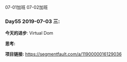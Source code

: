 07-01加班 07-02加班
### Day55 2019-07-03 三: 
**今天的进步**: Virtual Dom

**思考:** 

**项目链接:** https://segmentfault.com/a/1190000016129036
